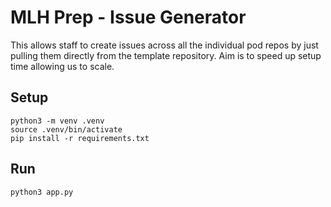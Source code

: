 # MLH Prep - Issue Generator    

This allows staff to create issues across all the individual pod repos by just pulling them directly from the template repository. Aim is to speed up setup time allowing us to scale.

## Setup

```
python3 -m venv .venv
source .venv/bin/activate
pip install -r requirements.txt
```

## Run

```
python3 app.py
```
